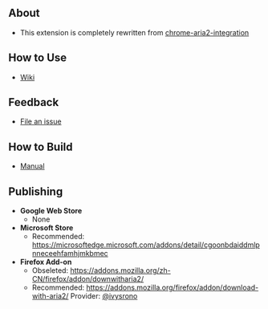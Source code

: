 ## About
- This extension is completely rewritten from [chrome-aria2-integration](https://github.com/robbielj/chrome-aria2-integration)

## How to Use
- [Wiki](//github.com/jc3213/download_with_aria2/wiki)

## Feedback
- [File an issue](//github.com/jc3213/download_with_aria2/issues/new/)

## How to Build
- [Manual](//github.com/jc3213/download_with_aria2/wiki/Building)

## Publishing
- **Google Web Store**
    - None
- **Microsoft Store**
    - Recommended: https://microsoftedge.microsoft.com/addons/detail/cgoonbdaiddmlpnneceehfamhjmkbmec
- **Firefox Add-on**
    - Obseleted: https://addons.mozilla.org/zh-CN/firefox/addon/downwitharia2/
    - Recommended: https://addons.mozilla.org/firefox/addon/download-with-aria2/ Provider: [@ivysrono](https://github.com/ivysrono)
